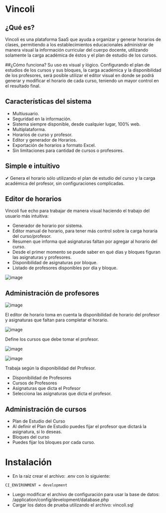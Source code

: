 # Vincoli

## ¿Qué es?
Vincoli es una plataforma SaaS que ayuda a organizar y generar horarios de clases, permitiendo a los establecimientos educacionales administrar de manera visual la información curricular del cuerpo docente, utilizando solamente la carga académica de éstos y el plan de estudio de los cursos.

##¿Cómo funciona?
Su uso es visual y lógico. Configurando el plan de estudios de los cursos y sus bloques, la carga académica y la disponibilidad de los profesores, será posible utilizar el editor visual en donde se podrá generar y modificar el horario de cada curso, teniendo un mayor control en el resultado final.

## Características del sistema

* Multiusuario.
* Seguridad en la información.
* Sistema siempre disponible, desde cualquier lugar, 100% web.
* Multiplataforma.
* Horarios de curso y profesor.
* Editor y generador de Horarios.
* Exportación de horarios a formato Excel.
* Sin limitaciones para cantidad de cursos o profesores.

## Simple e intuitivo
✔ Genera el horario sólo utilizando el plan de estudio del curso y la carga académica del profesor, sin configuraciones complicadas.

## Editor de horarios
Vincoli fue echo para trabajar de manera visual haciendo el trabajo del usuario más intuitiva:
* Generador de horario por sistema.
* Editor manual de horario, para tener más control sobre la carga horaria del curso/profesor.
* Resumen que informa qué asignaturas faltan por agregar al horario del curso.
* Desde el primer momento se puede saber en qué días y bloques figuran las asignaturas y profesores.
* Disponibilidad de asignaturas por bloque.
* Listado de profesores disponibles por día y bloque.

![image](https://github.com/porquero/vincoli/assets/1017731/acac916b-350b-4206-a045-1c9f1a5cb972)

## Administración de profesores

![image](https://github.com/porquero/vincoli/assets/1017731/bdf78a2c-f0a7-4d53-b8af-5699ad2e5389)

El editor de horario toma en cuenta la disponibilidad de horario del profesor y asignaturas que faltan para completar el horario.

![image](https://github.com/porquero/vincoli/assets/1017731/2c89ec1b-c329-4b99-8522-29f79c5e5ae4)

Define los cursos que debe tomar el profesor.

![image](https://github.com/porquero/vincoli/assets/1017731/066418df-fd43-4125-945a-120763cfbc93)




![image](https://github.com/porquero/vincoli/assets/1017731/a8cabaa9-af2e-4528-8b52-8b84047b0b47)

Trabaja según la disponibilidad del Profesor.

* Disponibilidad de Profesores
* Cursos de Profesores
* Asignaturas que dicta el Profesor
* Selecciona las asignaturas que dicta el profesor.

## Administración de cursos




* Plan de Estudio del Curso
* Al definir el Plan de Estudio puedes fijar el profesor que dictará la asignatura, si lo deseas.
* Bloques del curso
* Puedes fijar los bloques por cada curso.

# Instalación
* En la raíz crear el archivo: .env con lo siguiente:
```
CI_ENVIRONMENT = development
```
* Luego modificar el archivo de configuración para usar la base de datos: /application/config/development/database.php
* Cargar los datos de prueba utilizando el archivo: vincoli.sql
